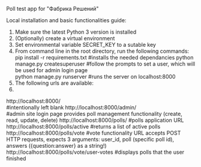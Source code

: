 Poll test app for "Фабрика Решений"

Local installation and basic functionalities guide:

1) Make sure the latest Python 3 version is installed
2) (Optionally) create a virtual environment
3) Set environmental variable SECRET_KEY to a sutable key
4) From command line in the root directory, run the following commands:
pip install -r requirements.txt  #installs the needed dependancies
python manage.py createsuperuser #follow the prompts to set a user, which will be used for admin login page  
python manage.py runserver       #runs the server on localhost:8000 
4) The following urls are available:
5) 
http://localhost:8000/                      
#intentionally left blank
http://localhost:8000/admin/                
#admin site login page
provides poll management functionality (create, read, update, delete)
http://localhost:8000/polls/
#polls application URL
http://localhost:8000/polls/active
#returns a list of active polls
http://localhost:8000/polls/vote
#vote functionality URL 
accepts POST HTTP requests, expects 3 arguments: user_id, poll (specific poll id), answers ({question:answer} as a string!)
http://localhost:8000/polls/vote/user-votes
#displays polls that the user finished
